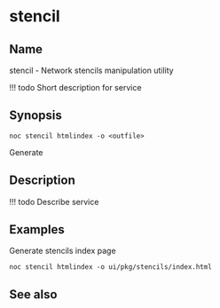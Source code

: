 

# stencil


## Name
stencil - Network stencils manipulation utility

<!-- prettier-ignore -->
!!! todo
     Short description for service

## Synopsis

    noc stencil htmlindex -o <outfile>

Generate


## Description
<!-- prettier-ignore -->
!!! todo
    Describe service

## Examples
Generate stencils index page

    noc stencil htmlindex -o ui/pkg/stencils/index.html


## See also

